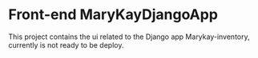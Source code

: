 # Front-end MaryKayDjangoApp
This project contains the ui related to the Django app Marykay-inventory,  currently is not ready to be deploy.

